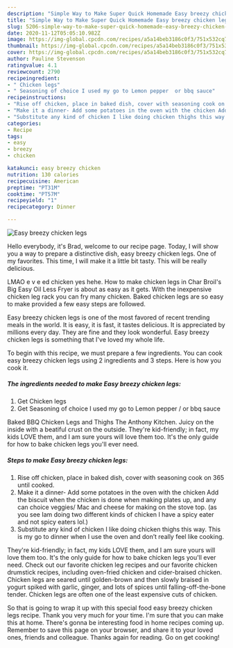 ```yaml
---
description: "Simple Way to Make Super Quick Homemade Easy breezy chicken legs"
title: "Simple Way to Make Super Quick Homemade Easy breezy chicken legs"
slug: 5206-simple-way-to-make-super-quick-homemade-easy-breezy-chicken-legs
date: 2020-11-12T05:05:10.982Z
image: https://img-global.cpcdn.com/recipes/a5a14beb3186c0f3/751x532cq70/easy-breezy-chicken-legs-recipe-main-photo.jpg
thumbnail: https://img-global.cpcdn.com/recipes/a5a14beb3186c0f3/751x532cq70/easy-breezy-chicken-legs-recipe-main-photo.jpg
cover: https://img-global.cpcdn.com/recipes/a5a14beb3186c0f3/751x532cq70/easy-breezy-chicken-legs-recipe-main-photo.jpg
author: Pauline Stevenson
ratingvalue: 4.1
reviewcount: 2790
recipeingredient:
- " Chicken legs"
- " Seasoning of choice I used my go to Lemon pepper  or bbq sauce"
recipeinstructions:
- "Rise off chicken, place in baked dish, cover with seasoning cook on 365 until cooked."
- "Make it a dinner- Add some potatoes in the oven with the chicken Add the biscuit when the chicken is done when making plates up, and any can choice veggies/ Mac and cheese for making on the stove top. (as you see Iam doing two different kinds of chicken I have a spicy eater and not spicy eaters lol.)"
- "Substitute any kind of chicken I like doing chicken thighs this way. This is my go to dinner when I use the oven and don’t really feel like cooking."
categories:
- Recipe
tags:
- easy
- breezy
- chicken

katakunci: easy breezy chicken 
nutrition: 130 calories
recipecuisine: American
preptime: "PT31M"
cooktime: "PT57M"
recipeyield: "1"
recipecategory: Dinner

---
```



![Easy breezy chicken legs](https://img-global.cpcdn.com/recipes/a5a14beb3186c0f3/751x532cq70/easy-breezy-chicken-legs-recipe-main-photo.jpg)

Hello everybody, it's Brad, welcome to our recipe page. Today, I will show you a way to prepare a distinctive dish, easy breezy chicken legs. One of my favorites. This time, I will make it a little bit tasty. This will be really delicious.

LMAO e v e ed chicken yes hehe. How to make chicken legs in Char Broil&#39;s Big Easy Oil Less Fryer is about as easy as it gets. With the inexpensive chicken leg rack you can fry many chicken. Baked chicken legs are so easy to make provided a few easy steps are followed.

Easy breezy chicken legs is one of the most favored of recent trending meals in the world. It is easy, it is fast, it tastes delicious. It is appreciated by millions every day. They are fine and they look wonderful. Easy breezy chicken legs is something that I've loved my whole life.


To begin with this recipe, we must prepare a few ingredients. You can cook easy breezy chicken legs using 2 ingredients and 3 steps. Here is how you cook it.

<!--inarticleads1-->

##### The ingredients needed to make Easy breezy chicken legs:

1. Get  Chicken legs
1. Get  Seasoning of choice I used my go to Lemon pepper / or bbq sauce


Baked BBQ Chicken Legs and Thighs The Anthony Kitchen. Juicy on the inside with a beatiful crust on the outside. They&#39;re kid-friendly; in fact, my kids LOVE them, and I am sure yours will love them too. It&#39;s the only guide for how to bake chicken legs you&#39;ll ever need. 

<!--inarticleads2-->

##### Steps to make Easy breezy chicken legs:

1. Rise off chicken, place in baked dish, cover with seasoning cook on 365 until cooked.
1. Make it a dinner- Add some potatoes in the oven with the chicken Add the biscuit when the chicken is done when making plates up, and any can choice veggies/ Mac and cheese for making on the stove top. (as you see Iam doing two different kinds of chicken I have a spicy eater and not spicy eaters lol.)
1. Substitute any kind of chicken I like doing chicken thighs this way. This is my go to dinner when I use the oven and don’t really feel like cooking.


They&#39;re kid-friendly; in fact, my kids LOVE them, and I am sure yours will love them too. It&#39;s the only guide for how to bake chicken legs you&#39;ll ever need. Check out our favorite chicken leg recipes and our favorite chicken drumstick recipes, including oven-fried chicken and cider-braised chicken. Chicken legs are seared until golden-brown and then slowly braised in yogurt spiked with garlic, ginger, and lots of spices until falling-off-the-bone tender. Chicken legs are often one of the least expensive cuts of chicken. 

So that is going to wrap it up with this special food easy breezy chicken legs recipe. Thank you very much for your time. I'm sure that you can make this at home. There's gonna be interesting food in home recipes coming up. Remember to save this page on your browser, and share it to your loved ones, friends and colleague. Thanks again for reading. Go on get cooking!
